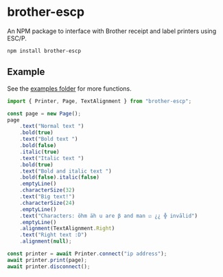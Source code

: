 
# brother-escp

An NPM package to interface with Brother receipt and label printers using ESC/P.

`npm install brother-escp`

## Example

See the [examples folder](examples/) for more functions.

```js
import { Printer, Page, TextAlignment } from "brother-escp";

const page = new Page();
page
    .text("Normal text ")
    .bold(true)
    .text("Bold text ")
    .bold(false)
    .italic(true)
    .text("Italic text ")
    .bold(true)
    .text("Bold and italic text ")
    .bold(false).italic(false)
    .emptyLine()
    .characterSize(32)
    .text("Big text!")
    .characterSize(24)
    .emptyLine()
    .text("Characters: öhm äh u are β and man ☑ ¿¿ ╬ invālid")
    .emptyLine()
    .alignment(TextAlignment.Right)
    .text("Right text :D")
    .alignment(null);

const printer = await Printer.connect("ip address");
await printer.print(page);
await printer.disconnect();
```
